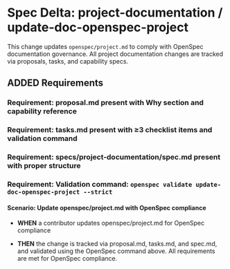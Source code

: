 
# Spec Delta: project-documentation / update-doc-openspec-project

This change updates `openspec/project.md` to comply with OpenSpec documentation governance. All project documentation changes are tracked via proposals, tasks, and capability specs.

## ADDED Requirements

### Requirement: proposal.md present with Why section and capability reference

### Requirement: tasks.md present with ≥3 checklist items and validation command

### Requirement: specs/project-documentation/spec.md present with proper structure

### Requirement: Validation command: `openspec validate update-doc-openspec-project --strict`

#### Scenario: Update openspec/project.md with OpenSpec compliance

- **WHEN** a contributor updates openspec/project.md for OpenSpec compliance

- **THEN** the change is tracked via proposal.md, tasks.md, and spec.md, and validated using the OpenSpec command above. All requirements are met for OpenSpec compliance.
